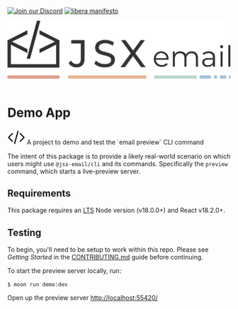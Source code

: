 [![Join our Discord](https://img.shields.io/badge/join_our-Discord-5a64ea)](https://discord.gg/FywZN57mTg)
[![libera manifesto](https://img.shields.io/badge/libera-manifesto-lightgrey.svg)](https://liberamanifesto.com)

<div align="center">
	<img src="https://raw.githubusercontent.com/shellscape/jsx-email/main/assets/npm-header.svg" alt="JSX email"><br/><br/>
</div>

# Demo App

<div>
  <img src="https://raw.githubusercontent.com/shellscape/jsx-email/main/assets/brackets.svg" alt="JSX email" valign="sub">
  A project to demo and test the `email preview` CLI command
  <br/>
<div>

The intent of this package is to provide a likely real-world scenario on which users might use `@jsx-email/cli` and its commands. Specifically the `preview` command, which starts a live-preview server.

## Requirements

This package requires an [LTS](https://github.com/nodejs/Release) Node version (v18.0.0+) and React v18.2.0+.

## Testing

To begin, you'll need to be setup to work within this repo. Please see _Getting Started_ in the [CONTRIBUTING.md](../../CONTRIBUTING.md) guide before continuing.

To start the preview server locally, run:

```console
$ moon run demo:dev
```

Open up the preview server [http://localhost:55420/](http://localhost:55420/)
